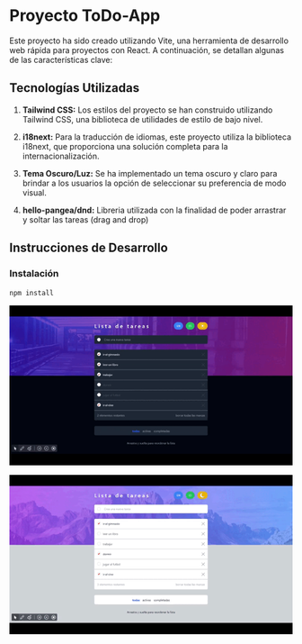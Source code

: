 # Proyecto ToDo-App

Este proyecto ha sido creado utilizando Vite, una herramienta de desarrollo web rápida para proyectos con React. A continuación, se detallan algunas de las características clave:

## Tecnologías Utilizadas

1. **Tailwind CSS:** Los estilos del proyecto se han construido utilizando Tailwind CSS, una biblioteca de utilidades de estilo de bajo nivel.

2. **i18next:** Para la traducción de idiomas, este proyecto utiliza la biblioteca i18next, que proporciona una solución completa para la internacionalización.

3. **Tema Oscuro/Luz:** Se ha implementado un tema oscuro y claro para brindar a los usuarios la opción de seleccionar su preferencia de modo visual.

4. **hello-pangea/dnd:** Libreria utilizada con la finalidad de poder arrastrar y soltar las tareas (drag and drop)

## Instrucciones de Desarrollo

### Instalación

```bash
npm install
```

![](./src/images/videoInicial.gif)

![](./src/images/videoFinal.gif)
